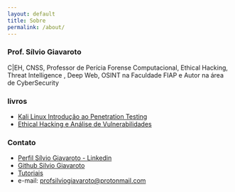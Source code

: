 ```yaml
---
layout: default
title: Sobre
permalink: /about/
---
```


### Prof. Sílvio Giavaroto
C|EH, CNSS, Professor de Perícia Forense Computacional, Ethical Hacking, Threat Intelligence , Deep Web, OSINT na Faculdade FIAP e Autor na área de CyberSecurity

### livros
- <a href="https://www.amazon.com.br/Kali-Linux-Introdu%C3%A7%C3%A3o-Penetration-Testing/dp/8539906236" target="_blank"> Kali Linux Introdução ao Penetration Testing </a>
- <a href="https://www.videolivraria.com.br/ethical-hacking-e-analise-de-vulnerabilidades-versao-digital" target="_blank"> Ethical Hacking e Análise de Vulnerabilidades </a>
### Contato
- <a href="https://www.linkedin.com/in/silvio-giavaroto-584b28111/" target="_blank"> Perfil Sílvio Giavaroto - Linkedin </a>
- <a href="https://github.com/silviogiavaroto" target="_blank"> Github Silvio Giavaroto </a>
- <a href="https://hackmd.io/@blueteamoperation" target="_blank"> Tutoriais </a>
- e-mail: profsilviogiavaroto@protonmail.com


